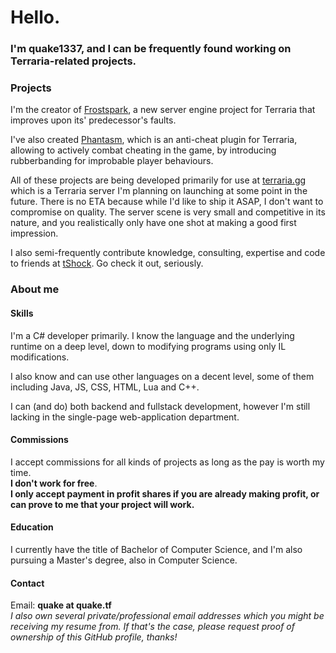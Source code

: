# Hello.
### I'm quake1337, and I can be frequently found working on Terraria-related projects.

### Projects

I'm the creator of [Frostspark](https://github.com/Frostspark), a new server engine project for Terraria that improves upon its' predecessor's faults.

I've also created [Phantasm](https://github.com/bartico6/Phantasm), which is an anti-cheat plugin for Terraria, allowing to actively combat cheating in the game, by introducing rubberbanding for improbable player behaviours.

All of these projects are being developed primarily for use at [terraria.gg](https://terraria.gg) which is a Terraria server I'm planning on launching at some point in the future. There is no ETA because while I'd like to ship it ASAP, I don't want to compromise on quality. The server scene is very small and competitive in its nature, and you realistically only have one shot at making a good first impression.

I also semi-frequently contribute knowledge, consulting, expertise and code to friends at [tShock](https://github.com/Pryaxis/tShock). Go check it out, seriously.  

### About me

#### Skills

I'm a C# developer primarily. I know the language and the underlying runtime on a deep level, down to modifying programs using only IL modifications.

I also know and can use other languages on a decent level, some of them including Java, JS, CSS, HTML, Lua and C++.

I can (and do) both backend and fullstack development, however I'm still lacking in the single-page web-application department.

#### Commissions

I accept commissions for all kinds of projects as long as the pay is worth my time.  
**I don't work for free**.  
**I only accept payment in profit shares if you are already making profit, or can prove to me that your project will work.**

#### Education

I currently have the title of Bachelor of Computer Science, and I'm also pursuing a Master's degree, also in Computer Science.

#### Contact

Email: **quake at quake.tf**  
*I also own several private/professional email addresses which you might be receiving my resume from. If that's the case, please request proof of ownership of this GitHub profile, thanks!*
